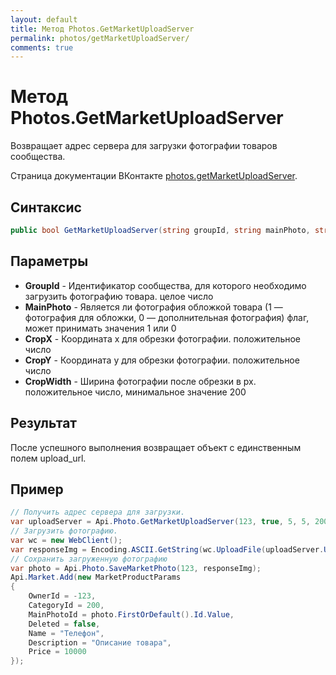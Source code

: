 ```yaml
---
layout: default
title: Метод Photos.GetMarketUploadServer
permalink: photos/getMarketUploadServer/
comments: true
---
```

# Метод Photos.GetMarketUploadServer
Возвращает адрес сервера для загрузки фотографии товаров сообщества.

Страница документации ВКонтакте [photos.getMarketUploadServer](https://vk.com/dev/photos.getMarketUploadServer).
## Синтаксис
``` csharp
public bool GetMarketUploadServer(string groupId, string mainPhoto, string cropX, string cropY, string cropWidth)
```

## Параметры
+ **GroupId** - Идентификатор сообщества, для которого необходимо загрузить фотографию товара. целое число
+ **MainPhoto** - Является ли фотография обложкой товара  (1 — фотография для обложки, 0 — дополнительная фотография) флаг, может принимать значения 1 или 0
+ **CropX** - Координата x для обрезки фотографии. положительное число
+ **CropY** - Координата y для обрезки фотографии. положительное число
+ **CropWidth** - Ширина фотографии после обрезки в px. положительное число, минимальное значение 200

## Результат
После успешного выполнения возвращает объект с единственным полем upload_url.

## Пример
``` csharp
// Получить адрес сервера для загрузки.
var uploadServer = Api.Photo.GetMarketUploadServer(123, true, 5, 5, 200);
// Загрузить фотографию.
var wc = new WebClient();
var responseImg = Encoding.ASCII.GetString(wc.UploadFile(uploadServer.UploadUrl, @"test.jpg"));
// Сохранить загруженную фотографию
var photo = Api.Photo.SaveMarketPhoto(123, responseImg);
Api.Market.Add(new MarketProductParams
{
    OwnerId = -123,
    CategoryId = 200,
    MainPhotoId = photo.FirstOrDefault().Id.Value,
    Deleted = false,
    Name = "Телефон",
    Description = "Описание товара",
    Price = 10000
});
```

